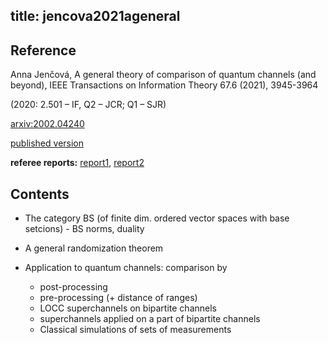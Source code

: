 title: jencova2021ageneral
---

## Reference

Anna Jenčová, A general theory of comparison of quantum channels (and beyond), IEEE Transactions on Information Theory 67.6 (2021), 3945-3964

(2020: 2.501 – IF, Q2 – JCR; Q1 – SJR)


[arxiv:2002.04240](https://arxiv.org/abs/2002.04240)

[published version](jencova2021ageneral/published.pdf) 

 
**referee reports:** [report1](jencova2021ageneral/report1.pdf), [report2](jencova2021ageneral/report2.pdf)


## Contents

* The category $\mathsf{BS}$ (of finite dim. ordered vector spaces with base setcions) - BS norms, duality

* A general randomization theorem

* Application to quantum channels: comparison by
    
    * post-processing
    * pre-processing (+ distance of ranges)
    * LOCC superchannels on bipartite channels	
    * superchannels applied on a part of bipartite channels
    * Classical simulations of sets of measurements

